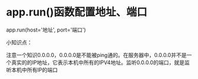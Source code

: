 # app.run()函数配置地址、端口

app.run(host='地址', port='端口')

小知识点：

注意一个知识0.0.0.0，0.0.0.0是不能被ping通的。在服务器中，0.0.0.0并不是一个真实的的IP地址，它表示本机中所有的IPV4地址。监听0.0.0.0的端口，就是监听本机中所有IP的端口
  
